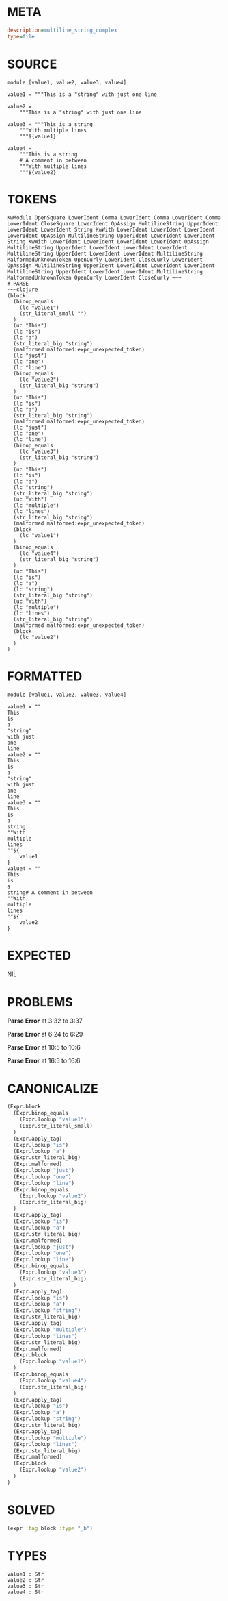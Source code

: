 # META
~~~ini
description=multiline_string_complex
type=file
~~~
# SOURCE
~~~roc
module [value1, value2, value3, value4]

value1 = """This is a "string" with just one line

value2 = 
	"""This is a "string" with just one line

value3 = """This is a string
	"""With multiple lines
	"""${value1}

value4 = 
	"""This is a string
	# A comment in between
	"""With multiple lines
	"""${value2}
~~~
# TOKENS
~~~text
KwModule OpenSquare LowerIdent Comma LowerIdent Comma LowerIdent Comma LowerIdent CloseSquare LowerIdent OpAssign MultilineString UpperIdent LowerIdent LowerIdent String KwWith LowerIdent LowerIdent LowerIdent LowerIdent OpAssign MultilineString UpperIdent LowerIdent LowerIdent String KwWith LowerIdent LowerIdent LowerIdent LowerIdent OpAssign MultilineString UpperIdent LowerIdent LowerIdent LowerIdent MultilineString UpperIdent LowerIdent LowerIdent MultilineString MalformedUnknownToken OpenCurly LowerIdent CloseCurly LowerIdent OpAssign MultilineString UpperIdent LowerIdent LowerIdent LowerIdent MultilineString UpperIdent LowerIdent LowerIdent MultilineString MalformedUnknownToken OpenCurly LowerIdent CloseCurly ~~~
# PARSE
~~~clojure
(block
  (binop_equals
    (lc "value1")
    (str_literal_small "")
  )
  (uc "This")
  (lc "is")
  (lc "a")
  (str_literal_big "string")
  (malformed malformed:expr_unexpected_token)
  (lc "just")
  (lc "one")
  (lc "line")
  (binop_equals
    (lc "value2")
    (str_literal_big "string")
  )
  (uc "This")
  (lc "is")
  (lc "a")
  (str_literal_big "string")
  (malformed malformed:expr_unexpected_token)
  (lc "just")
  (lc "one")
  (lc "line")
  (binop_equals
    (lc "value3")
    (str_literal_big "string")
  )
  (uc "This")
  (lc "is")
  (lc "a")
  (lc "string")
  (str_literal_big "string")
  (uc "With")
  (lc "multiple")
  (lc "lines")
  (str_literal_big "string")
  (malformed malformed:expr_unexpected_token)
  (block
    (lc "value1")
  )
  (binop_equals
    (lc "value4")
    (str_literal_big "string")
  )
  (uc "This")
  (lc "is")
  (lc "a")
  (lc "string")
  (str_literal_big "string")
  (uc "With")
  (lc "multiple")
  (lc "lines")
  (str_literal_big "string")
  (malformed malformed:expr_unexpected_token)
  (block
    (lc "value2")
  )
)
~~~
# FORMATTED
~~~roc
module [value1, value2, value3, value4]

value1 = ""
This
is
a
"string"
with just
one
line
value2 = ""
This
is
a
"string"
with just
one
line
value3 = ""
This
is
a
string
""With
multiple
lines
""${
	value1
}
value4 = ""
This
is
a
string# A comment in between
""With
multiple
lines
""${
	value2
}
~~~
# EXPECTED
NIL
# PROBLEMS
**Parse Error**
at 3:32 to 3:37

**Parse Error**
at 6:24 to 6:29

**Parse Error**
at 10:5 to 10:6

**Parse Error**
at 16:5 to 16:6

# CANONICALIZE
~~~clojure
(Expr.block
  (Expr.binop_equals
    (Expr.lookup "value1")
    (Expr.str_literal_small)
  )
  (Expr.apply_tag)
  (Expr.lookup "is")
  (Expr.lookup "a")
  (Expr.str_literal_big)
  (Expr.malformed)
  (Expr.lookup "just")
  (Expr.lookup "one")
  (Expr.lookup "line")
  (Expr.binop_equals
    (Expr.lookup "value2")
    (Expr.str_literal_big)
  )
  (Expr.apply_tag)
  (Expr.lookup "is")
  (Expr.lookup "a")
  (Expr.str_literal_big)
  (Expr.malformed)
  (Expr.lookup "just")
  (Expr.lookup "one")
  (Expr.lookup "line")
  (Expr.binop_equals
    (Expr.lookup "value3")
    (Expr.str_literal_big)
  )
  (Expr.apply_tag)
  (Expr.lookup "is")
  (Expr.lookup "a")
  (Expr.lookup "string")
  (Expr.str_literal_big)
  (Expr.apply_tag)
  (Expr.lookup "multiple")
  (Expr.lookup "lines")
  (Expr.str_literal_big)
  (Expr.malformed)
  (Expr.block
    (Expr.lookup "value1")
  )
  (Expr.binop_equals
    (Expr.lookup "value4")
    (Expr.str_literal_big)
  )
  (Expr.apply_tag)
  (Expr.lookup "is")
  (Expr.lookup "a")
  (Expr.lookup "string")
  (Expr.str_literal_big)
  (Expr.apply_tag)
  (Expr.lookup "multiple")
  (Expr.lookup "lines")
  (Expr.str_literal_big)
  (Expr.malformed)
  (Expr.block
    (Expr.lookup "value2")
  )
)
~~~
# SOLVED
~~~clojure
(expr :tag block :type "_b")
~~~
# TYPES
~~~roc
value1 : Str
value2 : Str
value3 : Str
value4 : Str
~~~
